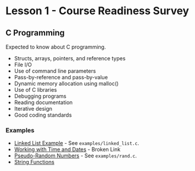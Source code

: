 # Lesson 1 - Course Readiness Survey

## C Programming

Expected to know about C programming.

* Structs, arrays, pointers, and reference types
* File I/O
* Use of command line parameters
* Pass-by-reference and pass-by-value
* Dynamic memory allocation using malloc()
* Use of C libraries
* Debugging programs
* Reading documentation
* Iterative design
* Good coding standards

### Examples

* [Linked List Example](https://www.thegeekstuff.com/2012/08/c-linked-list-example/) - See `examples/linked_list.c`.
* [Working with Time and Dates](https://www.codingunit.com/c-tutorial-how-to-use-time-and-date-in-c)  - Broken Link
* [Pseudo-Random Numbers](http://www.tutorialspoint.com/c_standard_library/c_function_rand.htm) - See `examples/rand.c`.
* [String Functions](https://en.wikibooks.org/wiki/A_Little_C_Primer/C_String_Function_Library)
